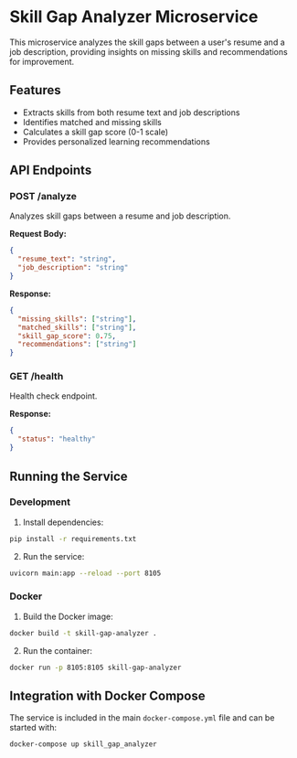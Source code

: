 # Skill Gap Analyzer Microservice

This microservice analyzes the skill gaps between a user's resume and a job description, providing insights on missing skills and recommendations for improvement.

## Features

- Extracts skills from both resume text and job descriptions
- Identifies matched and missing skills
- Calculates a skill gap score (0-1 scale)
- Provides personalized learning recommendations

## API Endpoints

### POST /analyze

Analyzes skill gaps between a resume and job description.

**Request Body:**
```json
{
  "resume_text": "string",
  "job_description": "string"
}
```

**Response:**
```json
{
  "missing_skills": ["string"],
  "matched_skills": ["string"],
  "skill_gap_score": 0.75,
  "recommendations": ["string"]
}
```

### GET /health

Health check endpoint.

**Response:**
```json
{
  "status": "healthy"
}
```

## Running the Service

### Development

1. Install dependencies:
```bash
pip install -r requirements.txt
```

2. Run the service:
```bash
uvicorn main:app --reload --port 8105
```

### Docker

1. Build the Docker image:
```bash
docker build -t skill-gap-analyzer .
```

2. Run the container:
```bash
docker run -p 8105:8105 skill-gap-analyzer
```

## Integration with Docker Compose

The service is included in the main `docker-compose.yml` file and can be started with:
```bash
docker-compose up skill_gap_analyzer
```